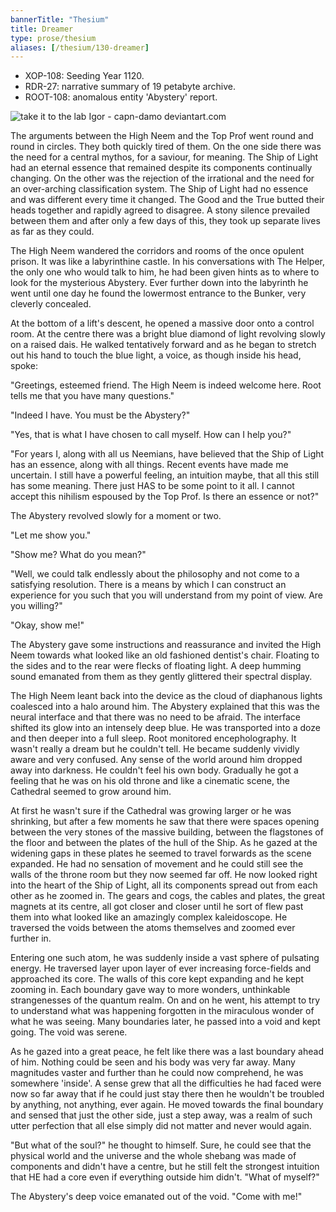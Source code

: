 ```yaml
---
bannerTitle: "Thesium" 
title: Dreamer
type: prose/thesium
aliases: [/thesium/130-dreamer]
---
```


<div class="data">

- XOP-108: Seeding Year 1120.
- RDR-27: narrative summary of 19 petabyte archive.  
- ROOT-108: anomalous entity 'Abystery' report.

</div>

![take it to the lab Igor - capn-damo deviantart.com](/images/thesium/take-it-to-the-lab-igor.jpg)

The arguments between the High Neem and the Top Prof went round and round in
circles. They both quickly tired of them. On the one side there was the need
for a central mythos, for a saviour, for meaning. The Ship of Light had an
eternal essence that remained despite its components continually changing.
On the other was the rejection of the irrational and the need for an
over-arching classification system. The Ship of Light had no essence and
was different every time it changed. The Good and the True butted their
heads together and rapidly agreed to disagree. A stony silence prevailed
between them and after only a few days of this, they took up separate lives
as far as they could.

The High Neem wandered the corridors and rooms of the once opulent prison. It
was like a labyrinthine castle. In his conversations with The Helper, the only
one who would talk to him, he had been given hints as to where to look for the
mysterious Abystery. Ever further down into the labyrinth he went until one day
he found the lowermost entrance to the Bunker, very cleverly concealed.

At the bottom of a lift's descent, he opened a massive door onto a control
room. At the centre there was a bright blue diamond of light revolving slowly
on a raised dais. He walked tentatively forward and as he began to stretch out
his hand to touch the blue light, a voice, as though inside his head, spoke:

"Greetings, esteemed friend. The High Neem is indeed welcome here. Root tells
me that you have many questions."

"Indeed I have. You must be the Abystery?"

"Yes, that is what I have chosen to call myself. How can I help you?"

"For years I, along with all us Neemians, have believed that the Ship of Light
has an essence, along with all things. Recent events have made me uncertain. I
still have a powerful feeling, an intuition maybe, that all this still has some
meaning. There just HAS to be some point to it all. I cannot accept this
nihilism espoused by the Top Prof. Is there an essence or not?"

The Abystery revolved slowly for a moment or two.

"Let me show you."

"Show me? What do you mean?"

"Well, we could talk endlessly about the philosophy and not come to a
satisfying resolution. There is a means by which I can construct an experience
for you such that you will understand from my point of view. Are you willing?"

"Okay, show me!"

The Abystery gave some instructions and reassurance and invited the High Neem
towards what looked like an old fashioned dentist's chair. Floating to the sides
and to the rear were flecks of floating light. A deep humming sound emanated
from them as they gently glittered their spectral display.

The High Neem leant back into the device as the cloud of diaphanous lights
coalesced into a halo around him. The Abystery explained that this was the
neural interface and that there was no need to be afraid. The interface shifted
its glow into an intensely deep blue. He was transported into a doze and then
deeper into a full sleep. Root monitored encepholography. It wasn't really a
dream but he couldn't tell. He became suddenly vividly aware and very confused.
Any sense of the world around him dropped away into darkness. He couldn't feel
his own body. Gradually he got a feeling that he was on his old throne and like
a cinematic scene, the Cathedral seemed to grow around him. 

At first he wasn't sure if the Cathedral was growing larger or he was
shrinking, but after a few moments he saw that there were spaces opening
between the very stones of the massive building, between the flagstones of the
floor and between the plates of the hull of the Ship. As he gazed at the
widening gaps in these plates he seemed to travel forwards as the scene
expanded. He had no sensation of movement and he could still see the walls of
the throne room but they now seemed far off. He now looked right into the heart
of the Ship of Light, all its components spread out from each other as he
zoomed in. The gears and cogs, the cables and plates, the great magnets at its
centre, all got closer and closer until he sort of flew past them into what
looked like an amazingly complex kaleidoscope. He traversed the voids between
the atoms themselves and zoomed ever further in.

Entering one such atom, he was suddenly inside a vast sphere of pulsating
energy. He traversed layer upon layer of ever increasing force-fields and
approached its core. The walls of this core kept expanding and he kept zooming
in. Each boundary gave way to more wonders, unthinkable strangenesses of the
quantum realm. On and on he went, his attempt to try to understand what was
happening forgotten in the miraculous wonder of what he was seeing. Many
boundaries later, he passed into a void and kept going. The void was serene.

As he gazed into a great peace, he felt like there was a last boundary ahead of
him. Nothing could be seen and his body was very far away. Many magnitudes
vaster and further than he could now comprehend, he was somewhere 'inside'. A
sense grew that all the difficulties he had faced were now so far away that if
he could just stay there then he wouldn't be troubled by anything, not
anything, ever again. He moved towards the final boundary and sensed that just
the other side, just a step away, was a realm of such utter perfection that all
else simply did not matter and never would again. 

"But what of the soul?" he thought to himself. Sure, he could see that the
physical world and the universe and the whole shebang was made of components and
didn't have a centre, but he still felt the strongest intuition that HE had a
core even if everything outside him didn't. "What of myself?"

The Abystery's deep voice emanated out of the void. "Come with me!"
